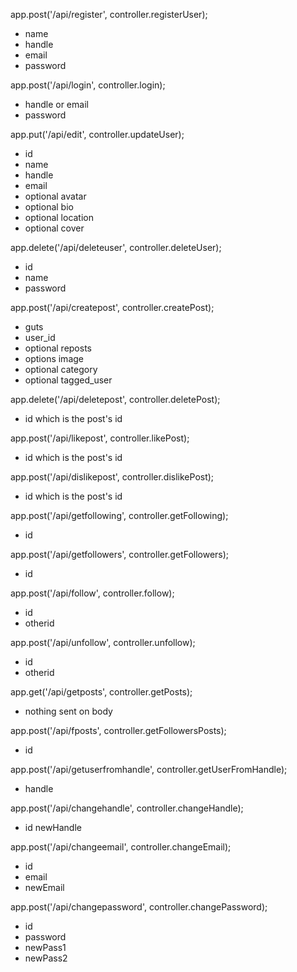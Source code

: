 app.post('/api/register', controller.registerUser);
* name
* handle
* email
* password

app.post('/api/login', controller.login);
* handle or email
* password

app.put('/api/edit', controller.updateUser);
* id
* name
* handle
* email
* optional avatar
* optional bio
* optional location
* optional cover

app.delete('/api/deleteuser', controller.deleteUser);
* id
* name
* password

app.post('/api/createpost', controller.createPost);
* guts
* user_id
* optional reposts
* options image
* optional category
* optional tagged_user

app.delete('/api/deletepost', controller.deletePost);
* id which is the post's id

app.post('/api/likepost', controller.likePost);
* id which is the post's id

app.post('/api/dislikepost', controller.dislikePost);
* id which is the post's id

app.post('/api/getfollowing', controller.getFollowing);
* id

app.post('/api/getfollowers', controller.getFollowers);
* id

app.post('/api/follow', controller.follow);
* id
* otherid

app.post('/api/unfollow', controller.unfollow);
* id
* otherid

app.get('/api/getposts', controller.getPosts);
* nothing sent on body

app.post('/api/fposts', controller.getFollowersPosts);
* id

app.post('/api/getuserfromhandle', controller.getUserFromHandle);
* handle

app.post('/api/changehandle', controller.changeHandle);
* id
newHandle

app.post('/api/changeemail', controller.changeEmail);
* id
* email
* newEmail

app.post('/api/changepassword', controller.changePassword);
* id
* password
* newPass1
* newPass2
